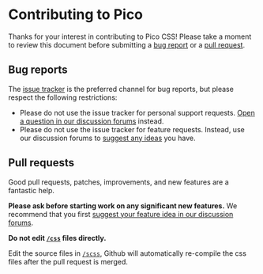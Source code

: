 # Contributing to Pico

Thanks for your interest in contributing to Pico CSS! Please take a moment to review this document before submitting a [bug report](https://github.com/Yohn/PicoCSS/issues) or a [pull request](https://github.com/Yohn/PicoCSS/pulls).

## Bug reports

The [issue tracker]((https://github.com/Yohn/PicoCSS/issues)) is the preferred channel for bug reports, but please respect the following restrictions:
- Please do not use the issue tracker for personal support requests. [Open a question in our discussion forums](https://github.com/Yohn/PicoCSS/discussions/categories/help) instead.
- Please do not use the issue tracker for feature requests.  Instead, use our discussion forums to [suggest any ideas](https://github.com/Yohn/PicoCSS/discussions/categories/ideas) you have.

## Pull requests

Good pull requests, patches, improvements, and new features are a fantastic help.

**Please ask before starting work on any significant new features.**
We recommend that you first [suggest your feature idea in our discussion forums](https://github.com/Yohn/PicoCSS/discussions/categories/ideas).

<!-- [`dev`](https://github.com/Yohn/PicoCSS/tree/dev) branch is open for pull requests on `v3`.

[`main`](https://github.com/Yohn/PicoCSS/tree/main) branch is open to pull requests on `v2`. -->

**Do not edit [`/css`](https://github.com/Yohn/PicoCSS/tree/master/css) files directly.** 

Edit the source files in [`/scss`](https://github.com/Yohn/PicoCSS/tree/master/scss), Github will automatically re-compile the css files after the pull request is merged.
